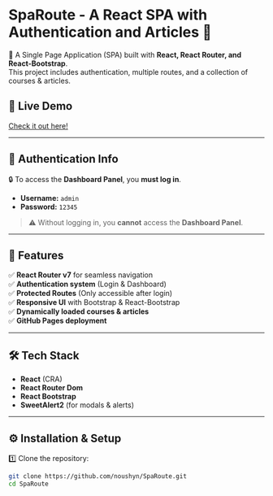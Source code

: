 # SpaRoute - A React SPA with Authentication and Articles 📌

🚀 A Single Page Application (SPA) built with **React, React Router, and React-Bootstrap**.  
This project includes authentication, multiple routes, and a collection of courses & articles.

## 🔗 Live Demo
[Check it out here!](https://noushyn.github.io/SpaRoute/)

---

## 🔑 Authentication Info  
🔒 To access the **Dashboard Panel**, you **must log in**.  
- **Username:** `admin`  
- **Password:** `12345`  

> ⚠️ Without logging in, you **cannot** access the **Dashboard Panel**.

---

## 📌 Features
✅ **React Router v7** for seamless navigation  
✅ **Authentication system** (Login & Dashboard)  
✅ **Protected Routes** (Only accessible after login)  
✅ **Responsive UI** with Bootstrap & React-Bootstrap  
✅ **Dynamically loaded courses & articles**  
✅ **GitHub Pages deployment**  

---

## 🛠️ Tech Stack
- **React** (CRA)
- **React Router Dom**
- **React Bootstrap**
- **SweetAlert2** (for modals & alerts)
---

## ⚙️ Installation & Setup  

1️⃣ Clone the repository:  
```bash
git clone https://github.com/noushyn/SpaRoute.git
cd SpaRoute
